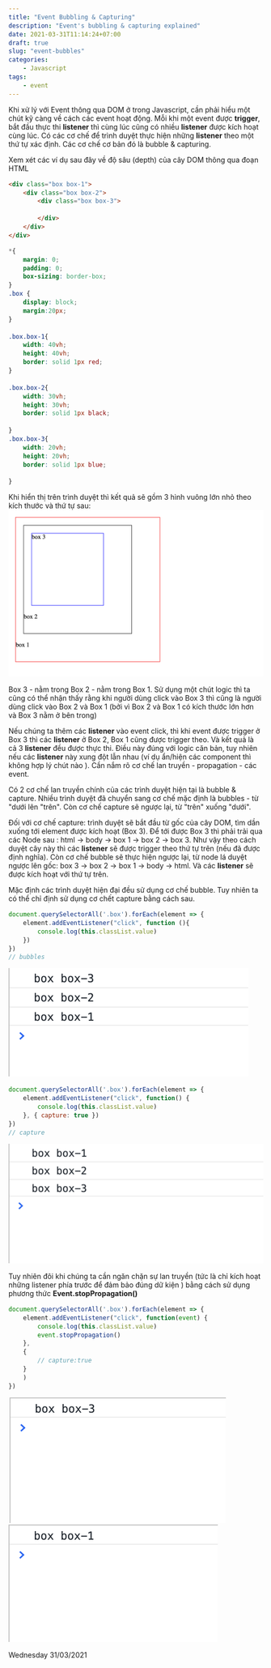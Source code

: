 ```yaml
---
title: "Event Bubbling & Capturing"
description: "Event's bubbling & capturing explained"
date: 2021-03-31T11:14:24+07:00
draft: true
slug: "event-bubbles"
categories:
    - Javascript
tags:
    - event
---
```

Khi xử lý với Event thông qua DOM ở trong Javascript, cần phải hiểu một chút kỹ càng về cách các event hoạt động. Mỗi khi một event được **trigger**, bắt đầu thực thi **listener** thì cùng lúc cũng có nhiều **listener** được kích hoạt cùng lúc. Có các cơ chế để trình duyệt thực hiện những **listener** theo một thứ tự xác định. Các cơ chế cơ bản đó là bubble & capturing.

Xem xét các ví dụ sau đây về độ sâu (depth) của cây DOM thông qua đoạn HTML

```html
<div class="box box-1">
    <div class="box box-2">
        <div class="box box-3">

        </div>
    </div>
</div>
```

```css
*{
    margin: 0;
    padding: 0;
    box-sizing: border-box;
}
.box {
    display: block;
    margin:20px;
}

.box.box-1{
    width: 40vh;
    height: 40vh;
    border: solid 1px red;
}

.box.box-2{
    width: 30vh;
    height: 30vh;
    border: solid 1px black;

}
.box.box-3{
    width: 20vh;
    height: 20vh;
    border: solid 1px blue;

}
```

Khi hiển thị trên trình duyệt thì kết quả sẽ gồm 3 hình vuông lớn nhỏ theo kích thước và thứ tự sau:
![Hiển thị đoạn của code ở phía trên](pic-1.png)

Box 3 - nằm trong Box 2 - nằm trong Box 1. Sử dụng một chút logic thì ta cũng có thể nhận thấy rằng khi người dùng click vào Box 3 thì cũng là người dùng click vào Box 2 và Box 1 (bởi vì Box 2 và Box 1 có kích thước lớn hơn và Box 3 nằm ở bên trong)

Nếu chúng ta thêm các **listener** vào event click, thì khi event được trigger ở Box 3 thì các **listener** ở Box 2, Box 1 cũng được trigger theo. Và kết quả là cả 3 **listener** đều được thực thi. Điều này đúng với logic căn bản, tuy nhiên nếu các **listener** này xung đột lẫn nhau (ví dụ ẩn/hiện các component thì không hợp lý chút nào ). Cần nắm rõ cơ chế lan truyền - propagation - các event.

Có 2 cơ chế lan truyền chính của các trình duyệt hiện tại là bubble & capture. Nhiều trình duyệt đã chuyển sang cơ chế mặc định là bubbles - từ "dưới lên "trên". Còn cơ chế capture sẽ ngược lại, từ "trên" xuống "dưới".

Đối với cơ chế capture: trình duyệt sẽ bắt đầu từ gốc của cây DOM, tìm dần xuống tới element được kích hoạt (Box 3). Để tới được Box 3 thì phải trải qua các Node sau : html -> body -> box 1 -> box 2 -> box 3. Như vậy theo cách duyệt cây này thì các **listener** sẽ được trigger theo thứ tự trên (nếu đã được định nghĩa). Còn cơ chế bubble sẽ thực hiện ngược lại, từ node lá duyệt ngược lên gốc: box 3 -> box 2 -> box 1 -> body -> html. Và các **listener** sẽ được kích hoạt với thứ tự trên.

Mặc định các trình duyệt hiện đại đều sử dụng cơ chế bubble. Tuy nhiên ta có thể chỉ định sử dụng cơ chết capture bằng cách sau.
```js
document.querySelectorAll('.box').forEach(element => {
    element.addEventListener("click", function (){
        console.log(this.classList.value)
    })
})
// bubbles
```
![Cơ chế bubble](pic-2.png)
```js
document.querySelectorAll('.box').forEach(element => {
    element.addEventListener("click", function() {
        console.log(this.classList.value)
    }, { capture: true })
})
// capture
```
![Cơ chế capture](pic-3.png)

Tuy nhiên đôi khi chúng ta cần ngăn chặn sự lan truyền (tức là chỉ kích hoạt những listener phía trước để đảm bảo đúng dữ kiện ) bằng cách sử dụng phương thức **Event.stopPropagation()**
```js
document.querySelectorAll('.box').forEach(element => {
    element.addEventListener("click", function(event) {
        console.log(this.classList.value)
        event.stopPropagation()
    },
    {
        // capture:true
    }
    )
})
```
![Cơ chế bubble với stopPropagation](pic-4.png)
![Cơ chế capture với stopPropagation](pic-5.png)


Wednesday 31/03/2021

